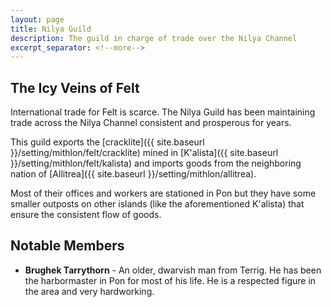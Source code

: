 ```yaml
---
layout: page
title: Nilya Guild
description: The guild in charge of trade over the Nilya Channel
excerpt_separator: <!--more-->
---
```


## The Icy Veins of Felt
International trade for Felt is scarce. The Nilya Guild has been maintaining trade across the Nilya Channel consistent and prosperous for years.

This guild exports the [cracklite]({{ site.baseurl }}/setting/mithlon/felt/cracklite) mined in [K'alista]({{ site.baseurl }}/setting/mithlon/felt/kalista) and imports goods from the neighboring nation of [Allitrea]({{ site.baseurl }}/setting/mithlon/allitrea).

Most of their offices and workers are stationed in Pon but they have some smaller outposts on other islands (like the aforementioned K'alista) that ensure the consistent flow of goods.

## Notable Members
- **Brughek Tarrythorn** - An older, dwarvish man from Terrig. He has been the harbormaster in Pon for most of his life. He is a respected figure in the area and very hardworking.